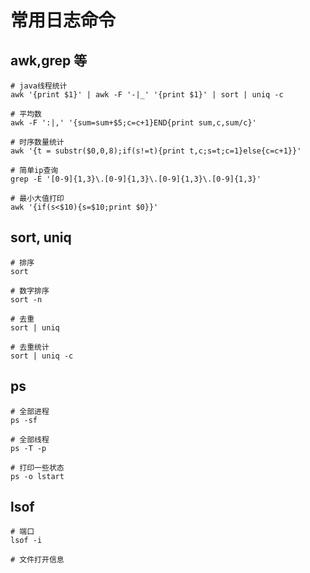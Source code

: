 # 常用日志命令


## awk,grep 等
```
# java线程统计
awk '{print $1}' | awk -F '-|_' '{print $1}' | sort | uniq -c 

# 平均数
awk -F ':|,' '{sum=sum+$5;c=c+1}END{print sum,c,sum/c}'

# 时序数量统计
awk '{t = substr($0,0,8);if(s!=t){print t,c;s=t;c=1}else{c=c+1}}'

# 简单ip查询
grep -E '[0-9]{1,3}\.[0-9]{1,3}\.[0-9]{1,3}\.[0-9]{1,3}'

# 最小大值打印
awk '{if(s<$10){s=$10;print $0}}'

```

## sort, uniq
```
# 排序
sort 

# 数字排序
sort -n 

# 去重
sort | uniq

# 去重统计
sort | uniq -c
```

## ps
```
# 全部进程
ps -sf

# 全部线程
ps -T -p

# 打印一些状态
ps -o lstart
```

## lsof
```
# 端口
lsof -i

# 文件打开信息

```
